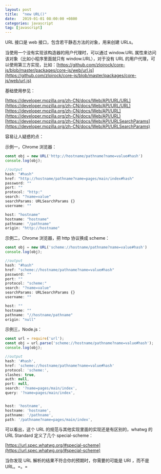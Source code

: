```yaml
---
layout: post
title:  "new URL()"
date:   2019-01-01 08:00:00 +0800
categories: javascript
tag: [javascript]
---
```


URL 接口是 web 接口，包含若干静态方法的对象，用来创建 URLs。

当使用一个没有实现该构造器的用户代理时，可以通过 window.URL 属性来访问该对象（比如小程序里面就只有 window.URL），对于没有 URL 的用户代理，可以使用第三方实现，比如：[https://github.com/zloirock/core-js/blob/master/packages/core-js/web/url.js](https://github.com/zloirock/core-js/blob/master/packages/core-js/web/url.js)

基础使用参见：

[https://developer.mozilla.org/zh-CN/docs/Web/API/URL/URL](https://developer.mozilla.org/zh-CN/docs/Web/API/URL/URL)
[https://developer.mozilla.org/zh-CN/docs/Web/API/URL](https://developer.mozilla.org/zh-CN/docs/Web/API/URL)
[https://developer.mozilla.org/zh-CN/docs/Web/API/URLSearchParams](https://developer.mozilla.org/zh-CN/docs/Web/API/URLSearchParams)

容易让人疑惑的点：

示例一，Chrome 浏览器：

```javascript
const obj = new URL('http://hostname/pathname?name=value#hash')
console.log(obj);

//output
hash: "#hash"
href: "http://hostname/pathname?name=pages/main/index#hash"
password: ""
port: ""
protocol: "http:"
search: "?name=value"
searchParams: URLSearchParams {}
username: ""

host: "hostname"
hostname: "hostname"
pathname: "/pathname"
origin: "http://hostname"

```

示例二，Chrome 浏览器，把 http 协议换成 scheme：

```javascript
const obj = new URL('scheme://hostname/pathname?name=value#hash')
console.log(obj);

//output
hash: "#hash"
href: "scheme://hostname/pathname?name=value#hash"
password: ""
port: ""
protocol: "scheme:"
search: "?name=value"
searchParams: URLSearchParams {}
username: ""

host: ""
hostname: ""
pathname: "//hostname/pathname"
origin: "null"

```

示例三，Node.js：

```javascript
const url = require('url');
const obj = url.parse('scheme://hostname/pathname?name=value#hash');
console.log(obj);

//output
hash: '#hash',
href: 'scheme://hostname/pathname?name=value#hash'
protocol: 'scheme:',
slashes: true,
auth: null,
port: null,
search: '?name=pages/main/index',
query: '?name=pages/main/index',


host: 'hostname',
hostname: 'hostname',
pathname: '/pathname',
path: '/pathname?name=pages/main/index',
```

可以看出，这个 URL 的规范与其他实现里面的实现还是有区别的，whatwg 的 URL Standard 定义了几个 special-scheme：

[https://url.spec.whatwg.org/#special-scheme](https://url.spec.whatwg.org/#special-scheme)

当你发现 URL 解析的结果不符合你的预期时，你需要的可能是 URI ，而不是 URL。=。=